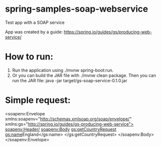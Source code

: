 # spring-samples-soap-webservice
Test app with a SOAP service

App was created by a guide: https://spring.io/guides/gs/producing-web-service/

# How to run:

1) Run the application using ./mvnw spring-boot:run. 
2) Or you can build the JAR file with ./mvnw clean package. Then you can run the JAR file:
java -jar target/gs-soap-service-0.1.0.jar


# Simple request:

<soapenv:Envelope xmlns:soapenv="http://schemas.xmlsoap.org/soap/envelope/"
				  xmlns:gs="http://spring.io/guides/gs-producing-web-service">
   <soapenv:Header/>
   <soapenv:Body>
      <gs:getCountryRequest>
         <gs:name>England</gs:name>
      </gs:getCountryRequest>
   </soapenv:Body>
</soapenv:Envelope>